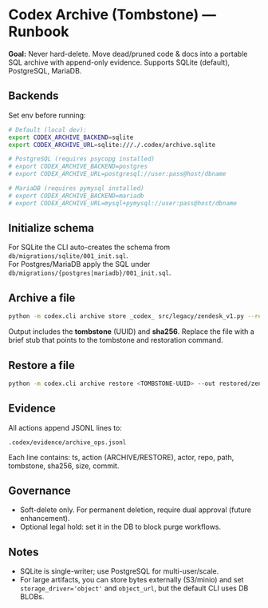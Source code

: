 # Codex Archive (Tombstone) — Runbook

**Goal:** Never hard-delete. Move dead/pruned code & docs into a portable SQL archive with append-only evidence. Supports SQLite (default), PostgreSQL, MariaDB.

## Backends
Set env before running:
```bash
# Default (local dev):
export CODEX_ARCHIVE_BACKEND=sqlite
export CODEX_ARCHIVE_URL=sqlite:///./.codex/archive.sqlite

# PostgreSQL (requires psycopg installed)
# export CODEX_ARCHIVE_BACKEND=postgres
# export CODEX_ARCHIVE_URL=postgresql://user:pass@host/dbname

# MariaDB (requires pymysql installed)
# export CODEX_ARCHIVE_BACKEND=mariadb
# export CODEX_ARCHIVE_URL=mysql+pymysql://user:pass@host/dbname
```

## Initialize schema
For SQLite the CLI auto-creates the schema from `db/migrations/sqlite/001_init.sql`.  
For Postgres/MariaDB apply the SQL under `db/migrations/{postgres|mariadb}/001_init.sql`.

## Archive a file
```bash
python -m codex.cli archive store _codex_ src/legacy/zendesk_v1.py --reason dead --by "marc" --commit d3e8729 --mime text/x-python --lang python
```
Output includes the **tombstone** (UUID) and **sha256**. Replace the file with a brief stub that points to the tombstone and restoration command.

## Restore a file
```bash
python -m codex.cli archive restore <TOMBSTONE-UUID> --out restored/zendesk_v1.py
```

## Evidence
All actions append JSONL lines to:
```
.codex/evidence/archive_ops.jsonl
```
Each line contains: ts, action (ARCHIVE/RESTORE), actor, repo, path, tombstone, sha256, size, commit.

## Governance
- Soft-delete only. For permanent deletion, require dual approval (future enhancement).
- Optional legal hold: set it in the DB to block purge workflows.

## Notes
- SQLite is single-writer; use PostgreSQL for multi-user/scale.
- For large artifacts, you can store bytes externally (S3/minio) and set `storage_driver='object'` and `object_url`, but the default CLI uses DB BLOBs.
